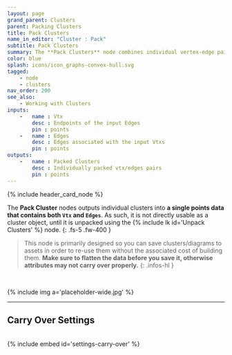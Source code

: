 ```yaml
---
layout: page
grand_parent: Clusters
parent: Packing Clusters
title: Pack Clusters
name_in_editor: "Cluster : Pack"
subtitle: Pack Clusters
summary: The **Pack Clusters** node combines individual vertex-edge pairs into a single data set for storage and reuse, allowing for selective attribute and tag preservation, but must be unpacked to be used as a cluster.
color: blue
splash: icons/icon_graphs-convex-hull.svg
tagged: 
    - node
    - clusters
nav_order: 200
see_also:
    - Working with Clusters
inputs:
    -   name : Vtx
        desc : Endpoints of the input Edges
        pin : points
    -   name : Edges
        desc : Edges associated with the input Vtxs
        pin : points
outputs:
    -   name : Packed Clusters
        desc : Individually packed vtx/edges pairs
        pin : points
---
```


{% include header_card_node %}

The **Pack Cluster** nodes outputs individual clusters into **a single points data that contains both `Vtx` and `Edges`**. As such, it is not directly usable as a cluster object, until it is unpacked using the {% include lk id='Unpack Clusters' %} node. 
{: .fs-5 .fw-400 } 

> This node is primarily designed so you can save clusters/diagrams to assets in order to re-use them without the associated cost of building them. **Make sure to flatten the data before you save it, otherwise attributes may not carry over properly.**
{: .infos-hl }
<br>

{% include img a='placeholder-wide.jpg' %}

---
## Carry Over Settings
<br>
{% include embed id='settings-carry-over' %}
